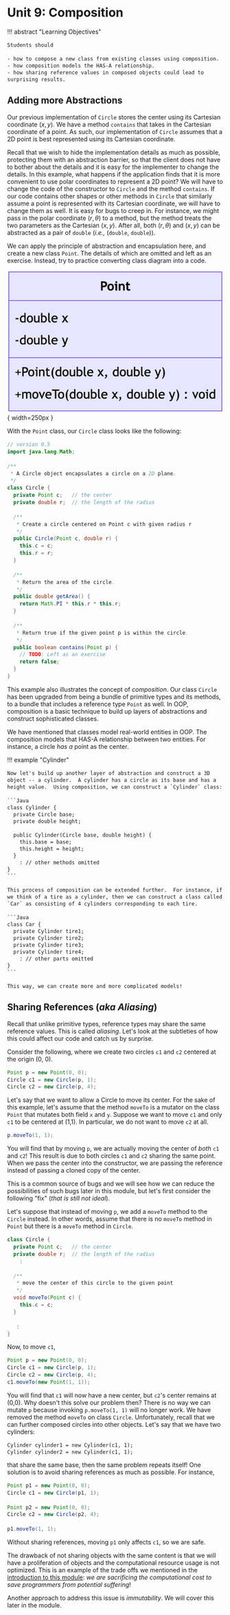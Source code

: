# Unit 9: Composition

!!! abstract "Learning Objectives"

    Students should

    - how to compose a new class from existing classes using composition.
    - how composition models the HAS-A relationship.
    - how sharing reference values in composed objects could lead to surprising results.

## Adding more Abstractions

Our previous implementation of `Circle` stores the center using its Cartesian coordinate $(x,y)$.  We have a method `contains` that takes in the Cartesian coordinate of a point.  As such, our implementation of `Circle` assumes that a 2D point is best represented using its Cartesian coordinate.  

Recall that we wish to hide the implementation details as much as possible, protecting them with an abstraction barrier, so that the client does not have to bother about the details and it is easy for the implementer to change the details.  In this example, what happens if the application finds that it is more convenient to use polar coordinates to represent a 2D point?  We will have to change the code of the constructor to `Circle` and the method `contains`.  If our code contains other shapes or other methods in `Circle` that similarly assume a point is represented with its Cartesian coordinate, we will have to change them as well.  It is easy for bugs to creep in.  For instance, we might pass in the polar coordinate $(r, \theta)$ to a method, but the method treats the two parameters as the Cartesian $(x,y)$.  After all, both $(r, \theta)$ and $(x, y)$ can be abstracted as a pair of `double` (_i.e.,_ (`double`, `double`)).

We can apply the principle of abstraction and encapsulation here, and create a new class `Point`.  The details of which are omitted and left as an exercise.  Instead, try to practice converting class diagram into a code.

![Class Diagram 04](figures/ClassDiagram04.png){ width=250px }

With the `Point` class, our `Circle` class looks like the following:

```Java
// version 0.5
import java.lang.Math;

/**
 * A Circle object encapsulates a circle on a 2D plane.  
 */
class Circle {
  private Point c;   // the center
  private double r;  // the length of the radius

  /**
   * Create a circle centered on Point c with given radius r
   */
  public Circle(Point c, double r) {
    this.c = c;
    this.r = r;
  }

  /**
   * Return the area of the circle.
   */
  public double getArea() {
    return Math.PI * this.r * this.r;
  }

  /**
   * Return true if the given point p is within the circle.
   */
  public boolean contains(Point p) {
    // TODO: Left as an exercise
    return false;
  }
}
```

This example also illustrates the concept of _composition_.  Our class `Circle` has been upgraded from being a bundle of primitive types and its methods, to a bundle that includes a reference type `Point` as well.  In OOP, composition is a basic technique to build up layers of abstractions and construct sophisticated classes.

We have mentioned that classes model real-world entities in OOP.  The composition models that HAS-A relationship between two entities.  For instance, a circle _has a_ point as the center.

!!! example "Cylinder"

    Now let's build up another layer of abstraction and construct a 3D object -- a cylinder.  A cylinder has a circle as its base and has a height value.  Using composition, we can construct a `Cylinder` class:

    ```Java
    class Cylinder {
      private Circle base;
      private double height;

      public Cylinder(Circle base, double height) {
        this.base = base;
        this.height = height;
      }
        : // other methods omitted
    }
    ```

    This process of composition can be extended further.  For instance, if we think of a tire as a cylinder, then we can construct a class called `Car` as consisting of 4 cylinders corresponding to each tire.

    ```Java
    class Car {
      private Cylinder tire1;
      private Cylinder tire2;
      private Cylinder tire3;
      private Cylinder tire4;
        : // other parts omitted
    }
    ```

    This way, we can create more and more complicated models!


## Sharing References (_aka Aliasing_)

Recall that unlike primitive types, reference types may share the same reference values.  This is called _aliasing_.  Let's look at the subtleties of how this could affect our code and catch us by surprise.

Consider the following, where we create two circles `c1` and `c2` centered at the origin (0, 0).

```Java
Point p = new Point(0, 0);
Circle c1 = new Circle(p, 1);
Circle c2 = new Circle(p, 4);
```

Let's say that we want to allow a Circle to move its center.  For the sake of this example, let's assume that the method `moveTo` is a mutator on the class `Point` that mutates both field `x` and `y`.  Suppose we want to move `c1` and only `c1` to be centered at (1,1).  In particular, we do not want to move `c2` at all.

```Java
p.moveTo(1, 1);
```

You will find that by moving `p`, we are actually moving the center of _both_ `c1` and `c2`!  This result is due to both circles `c1` and `c2` sharing the same point.  When we pass the center into the constructor, we are passing the reference instead of passing a cloned copy of the center.  

This is a common source of bugs and we will see how we can reduce the possibilities of such bugs later in this module, but let's first consider the following "fix" (_that is still not ideal_).

Let's suppose that instead of moving `p`, we add a `moveTo` method to the `Circle` instead.  In other words, assume that there is no `moveTo` method in `Point` but there is a `moveTo` method in `Circle`.

```Java
class Circle {
  private Point c;   // the center
  private double r;  // the length of the radius
	:

  /**
   * move the center of this circle to the given point
   */
  void moveTo(Point c) {
    this.c = c;
  }

   :
}
```

Now, to move `c1`,

```Java
Point p = new Point(0, 0);
Circle c1 = new Circle(p, 1);
Circle c2 = new Circle(p, 4);
c1.moveTo(new Point(1, 1));
```

You will find that `c1` will now have a new center, but `c2`'s center remains at (0,0).  Why doesn't this solve our problem then?  There is no way we can mutate `p` because invoking `p.moveTo(1, 1)` will no longer work.  We have removed the method `moveTo` on class `Circle`.  Unfortunately, recall that we can further composed circles into other objects.  Let's say that we have two cylinders:
```
Cylinder cylinder1 = new Cylinder(c1, 1);
Cylinder cylinder2 = new Cylinder(c1, 1);
```

that share the same base, then the same problem repeats itself!  One solution is to avoid sharing references as much as possible.  For instance,

```Java
Point p1 = new Point(0, 0);
Circle c1 = new Circle(p1, 1);

Point p2 = new Point(0, 0);
Circle c2 = new Circle(p2, 4);

p1.moveTo(1, 1);
```

Without sharing references, moving `p1` only affects `c1`, so we are safe.   

The drawback of not sharing objects with the same content is that we will have a proliferation of objects and the computational resource usage is not optimized.  This is an example of the trade offs we mentioned in the [introduction to this module](00-overview.md): _we are sacrificing the computational cost to save programmers from potential suffering_!

Another approach to address this issue is _immutability_.  We will cover this later in the module.
